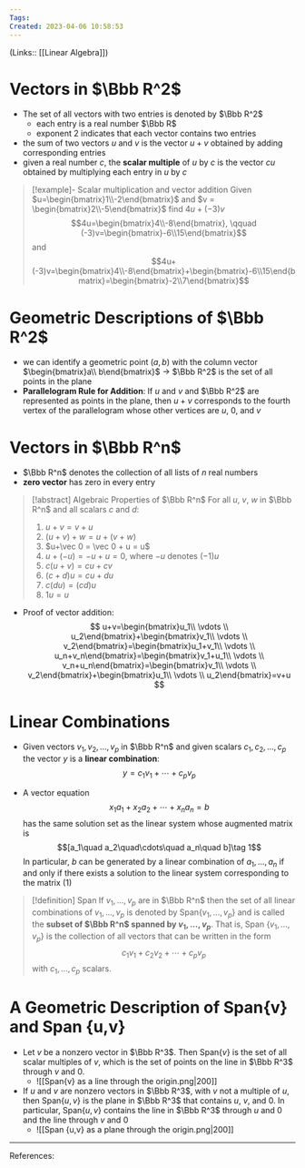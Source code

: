 ```yaml
---
Tags: 
Created: 2023-04-06 10:58:53
---
```

(Links:: [[Linear Algebra]])
# Vectors in $\Bbb R^2$
- The set of all vectors with two entries is denoted by $\Bbb R^2$ 
	- each entry is a real number $\Bbb R$
	- exponent 2 indicates that each vector contains two entries
- the sum of two vectors $u$ and $v$ is the vector $u+v$ obtained by adding corresponding entries
- given a real number $c$, the **scalar multiple** of $u$ by $c$ is the vector $cu$ obtained by multiplying each entry in $u$ by $c$

> [!example]- Scalar multiplication and vector addition
> Given $u=\begin{bmatrix}1\\-2\end{bmatrix}$ and $v = \begin{bmatrix}2\\-5\end{bmatrix}$ find $4u+(-3)v$
> $$4u=\begin{bmatrix}4\\-8\end{bmatrix}, \qquad (-3)v=\begin{bmatrix}-6\\15\end{bmatrix}$$ and $$4u+(-3)v=\begin{bmatrix}4\\-8\end{bmatrix}+\begin{bmatrix}-6\\15\end{bmatrix}=\begin{bmatrix}-2\\7\end{bmatrix}$$

# Geometric Descriptions of $\Bbb R^2$
- we can identify a geometric point $(a,b)$ with the column vector $\begin{bmatrix}a\\ b\end{bmatrix}$ -> $\Bbb R^2$ is the set of all points in the plane
- **Parallelogram Rule for Addition**: 
  If $u$ and $v$ and $\Bbb R^2$ are represented as points in the plane, then $u+v$ corresponds to the fourth vertex of the parallelogram whose other vertices are $u$, $0$, and $v$
# Vectors in $\Bbb R^n$
- $\Bbb R^n$ denotes the collection of all lists of $n$ real numbers
- **zero vector** has zero in every entry

> [!abstract] Algebraic Properties of $\Bbb R^n$
> For all $u$, $v$, $w$ in $\Bbb R^n$ and all scalars $c$ and $d$: 
> 1. $u+v = v+u$
> 2. $(u+v) + w = u + (v+w)$
> 3. $u+\vec 0 = \vec 0 + u = u$
> 4. $u+(-u) = -u + u = 0$, where $-u$ denotes $(-1)u$
> 5. $c(u+v) = cu+cv$
> 6. $(c+d)u=cu+du$
> 7. $c(du)=(cd)u$
> 8. $1u=u$

- Proof of vector addition: 
  $$
  u+v=\begin{bmatrix}u_1\\ \vdots \\ u_2\end{bmatrix}+\begin{bmatrix}v_1\\ \vdots \\ v_2\end{bmatrix}=\begin{bmatrix}u_1+v_1\\ \vdots \\ u_n+v_n\end{bmatrix}=\begin{bmatrix}v_1+u_1\\ \vdots \\ v_n+u_n\end{bmatrix}=\begin{bmatrix}v_1\\ \vdots \\ v_2\end{bmatrix}+\begin{bmatrix}u_1\\ \vdots \\ u_2\end{bmatrix}=v+u
  $$
# Linear Combinations
- Given vectors $v_1, v_2,...,v_p$ in $\Bbb R^n$ and given scalars $c_1,c_2,...,c_p$ the vector $y$ is a **linear combination**: $$y=c_1v_1+\cdots +c_pv_p$$

- A vector equation $$x_1a_1+x_2a_2+\cdots+x_na_n=b$$ has the same solution set as the linear system whose augmented matrix is $$[a_1\quad a_2\quad\cdots\quad a_n\quad b]\tag 1$$ In particular, $b$ can be generated by a linear combination of $a_1,...,a_n$ if and only if there exists a solution to the linear system corresponding to the matrix $(1)$

> [!definition] Span
> If $v_1,...,v_p$ are in $\Bbb R^n$ then the set of all linear combinations of $v_1,...,v_p$ is denoted by Span$\{v_1,...,v_p\}$ and is called the **subset of $\Bbb R^n$ spanned by $v_1,...,v_p$**. That is, Span $\{v_1,...,v_p\}$ is the collection of all vectors that can be written in the form $$c_1v_1+c_2v_2+\cdots+c_pv_p$$ with $c_1,...,c_p$ scalars.

# A Geometric Description of Span{v} and Span {u,v}
- Let $v$ be a nonzero vector in $\Bbb R^3$. Then Span$\{v\}$ is the set of all scalar multiples of $v$, which is the set of points on the line in $\Bbb R^3$ through $v$ and $0$.
	- ![[Span{v} as a line through the origin.png|200]]
- If $u$ and $v$ are nonzero vectors in $\Bbb R^3$, with $v$ not a multiple of $u$, then Span$\{u,v\}$ is the plane in $\Bbb R^3$ that contains $u$, $v$, and $0$. In particular, Span$\{u,v\}$ contains the line in $\Bbb R^3$ through $u$ and $0$ and the line through $v$ and $0$
	- ![[Span {u,v} as a plane through the origin.png|200]]


---
References: